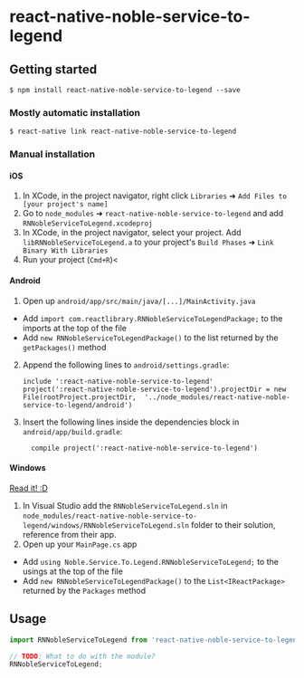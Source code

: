
# react-native-noble-service-to-legend

## Getting started

`$ npm install react-native-noble-service-to-legend --save`

### Mostly automatic installation

`$ react-native link react-native-noble-service-to-legend`

### Manual installation


#### iOS

1. In XCode, in the project navigator, right click `Libraries` ➜ `Add Files to [your project's name]`
2. Go to `node_modules` ➜ `react-native-noble-service-to-legend` and add `RNNobleServiceToLegend.xcodeproj`
3. In XCode, in the project navigator, select your project. Add `libRNNobleServiceToLegend.a` to your project's `Build Phases` ➜ `Link Binary With Libraries`
4. Run your project (`Cmd+R`)<

#### Android

1. Open up `android/app/src/main/java/[...]/MainActivity.java`
  - Add `import com.reactlibrary.RNNobleServiceToLegendPackage;` to the imports at the top of the file
  - Add `new RNNobleServiceToLegendPackage()` to the list returned by the `getPackages()` method
2. Append the following lines to `android/settings.gradle`:
  	```
  	include ':react-native-noble-service-to-legend'
  	project(':react-native-noble-service-to-legend').projectDir = new File(rootProject.projectDir, 	'../node_modules/react-native-noble-service-to-legend/android')
  	```
3. Insert the following lines inside the dependencies block in `android/app/build.gradle`:
  	```
      compile project(':react-native-noble-service-to-legend')
  	```

#### Windows
[Read it! :D](https://github.com/ReactWindows/react-native)

1. In Visual Studio add the `RNNobleServiceToLegend.sln` in `node_modules/react-native-noble-service-to-legend/windows/RNNobleServiceToLegend.sln` folder to their solution, reference from their app.
2. Open up your `MainPage.cs` app
  - Add `using Noble.Service.To.Legend.RNNobleServiceToLegend;` to the usings at the top of the file
  - Add `new RNNobleServiceToLegendPackage()` to the `List<IReactPackage>` returned by the `Packages` method


## Usage
```javascript
import RNNobleServiceToLegend from 'react-native-noble-service-to-legend';

// TODO: What to do with the module?
RNNobleServiceToLegend;
```
  